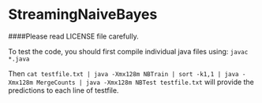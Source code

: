 # StreamingNaiveBayes

####Please read LICENSE file carefully.

To test the code, you should first compile individual java files using:
`javac *.java`

Then `cat testfile.txt | java -Xmx128m NBTrain | sort -k1,1 | java -Xmx128m MergeCounts | java -Xmx128m NBTest testfile.txt` will provide the predictions to each line of testfile.

